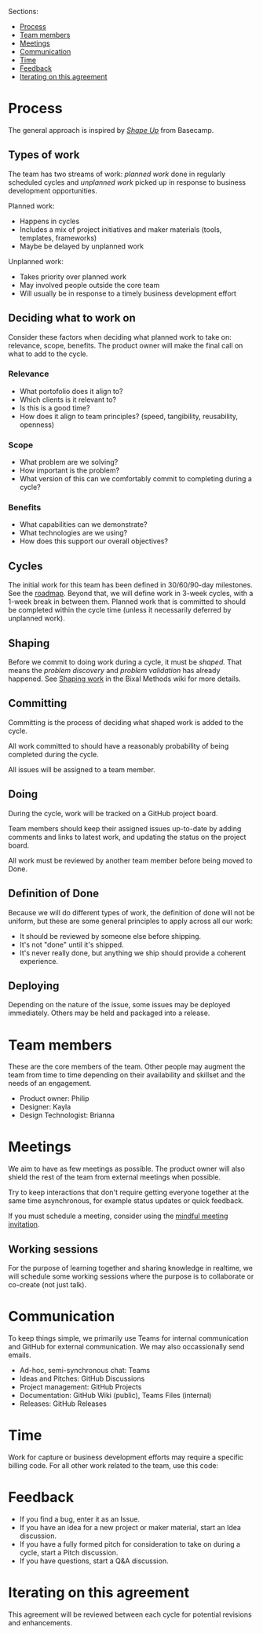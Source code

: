 Sections:
- [Process](#process)
- [Team members](#team-members)
- [Meetings](#meetings)
- [Communication](#communication)
- [Time](#time)
- [Feedback](#feedback)
- [Iterating on this agreement](#iterating-on-this-agreement)

# Process
The general approach is inspired by [*Shape Up*](https://basecamp.com/shapeup) from Basecamp.

## Types of work
The team has two streams of work: *planned work* done in regularly scheduled cycles and *unplanned work* picked up in response to business development opportunities.

Planned work:
- Happens in cycles
- Includes a mix of project initiatives and maker materials (tools, templates, frameworks)
- Maybe be delayed by unplanned work

Unplanned work:
- Takes priority over planned work
- May involved people outside the core team
- Will usually be in response to a timely business development effort

## Deciding what to work on

Consider these factors when deciding what planned work to take on: relevance, scope, benefits. The product owner will make the final call on what to add to the cycle.

### Relevance
- What portofolio does it align to?
- Which clients is it relevant to?
- Is this is a good time?
- How does it align to team principles? (speed, tangibility, reusability, openness)

### Scope
- What problem are we solving?
- How important is the problem?
- What version of this can we comfortably commit to completing during a cycle?

### Benefits
- What capabilities can we demonstrate?
- What technologies are we using?
- How does this support our overall objectives?

## Cycles
The initial work for this team has been defined in 30/60/90-day milestones. See the [roadmap](https://github.com/Bixal/rapid-response-team/projects/1). Beyond that, we will define work in 3-week cycles, with a 1-week break in between them. Planned work that is committed to should be completed within the cycle time (unless it necessarily deferred by unplanned work).

## Shaping
Before we commit to doing work during a cycle, it must be *shaped.* That means the *problem discovery* and *problem validation* has already happened. See [Shaping work](https://github.com/Bixal/methods/wiki/Shaping-work) in the Bixal Methods wiki for more details.

## Committing
Committing is the process of deciding what shaped work is added to the cycle.

All work committed to should have a reasonably probability of being completed during the cycle.

All issues will be assigned to a team member.

## Doing
During the cycle, work will be tracked on a GitHub project board.

Team members should keep their assigned issues up-to-date by adding comments and links to latest work, and updating the status on the project board.

All work must be reviewed by another team member before being moved to Done.

## Definition of Done
Because we will do different types of work, the definition of done will not be uniform, but these are some general principles to apply across all our work:

- It should be reviewed by someone else before shipping.
- It's not "done" until it's shipped.
- It's never really done, but anything we ship should provide a coherent experience.

## Deploying
Depending on the nature of the issue, some issues may be deployed immediately. Others may be held and packaged into a release.

# Team members
These are the core members of the team. Other people may augment the team from time to time depending on their availability and skillset and the needs of an engagement.

- Product owner: Philip
- Designer: Kayla
- Design Technologist: Brianna

# Meetings
We aim to have as few meetings as possible. The product owner will also shield the rest of the team from external meetings when possible.

Try to keep interactions that don't require getting everyone together at the same time asynchronous, for example status updates or quick feedback.

If you must schedule a meeting, consider using the [mindful meeting invitation](https://github.com/pglevy/mindful-meeting-invitation).

## Working sessions
For the purpose of learning together and sharing knowledge in realtime, we will schedule some working sessions where the purpose is to collaborate or co-create (not just talk).

# Communication
To keep things simple, we primarily use Teams for internal communication and GitHub for external communication. We may also occassionally send emails.

- Ad-hoc, semi-synchronous chat: Teams
- Ideas and Pitches: GitHub Discussions
- Project management: GitHub Projects
- Documentation: GitHub Wiki (public), Teams Files (internal)
- Releases: GitHub Releases

# Time
Work for capture or business development efforts may require a specific billing code. For all other work related to the team, use this code: 

# Feedback

- If you find a bug, enter it as an Issue.
- If you have an idea for a new project or maker material, start an Idea discussion.
- If you have a fully formed pitch for consideration to take on during a cycle, start a Pitch discussion.
- If you have questions, start a Q&A discussion.

# Iterating on this agreement
This agreement will be reviewed between each cycle for potential revisions and enhancements.